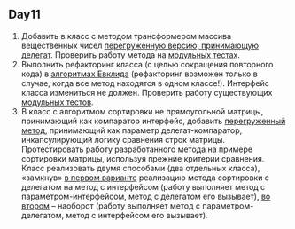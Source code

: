 Day11
---
1.  Добавить в класс с методом трансформером массива вещественных чисел [перегруженную версию, принимающую делегат](https://github.com/RomanGutovec/NET1.A.2018.Gutovec.4/blob/master/Algorithms/TransformerToWords.cs). 
Проверить работу метода на [модульных тестах](https://github.com/RomanGutovec/NET1.A.2018.Gutovec.4/blob/master/Algorithms.Tests/TransformerToWordsTest.cs).
2.  Выполнить рефакторинг класса (с целью сокращения повторного кода) в [алгоритмах Евклида](https://github.com/RomanGutovec/NET1.A.2018.Gutovec.4/blob/master/Algorithms/EuclideanAlgorithm.cs) 
(рефакторинг возможен только в случае, когда все метод находятся в одном классе!). Интерфейс класса измениться не должен. 
Проверить работу существующих [модульных тестов](https://github.com/RomanGutovec/NET1.A.2018.Gutovec.4/blob/master/Algorithms.Tests/EuclideanAlgorithmTests.cs).
3.  В класс с алгоритмом сортировки не прямоугольной матрицы, принимающий как компаратор интерфейс, добавить [перегруженный метод](https://github.com/RomanGutovec/NET1.A.2018.Gutovec.7/blob/master/AlgorithmSort/BubbleSort.cs), 
принимающий как параметр делегат-компаратор, инкапсулирующий логику сравнения строк матрицы. 
Протестировать работу разработанного метода на примере сортировки матрицы, используя прежние критерии сравнения. 
Класс реализовать двумя способами (два отдельных класса), «замкнув» [в первом варианте](https://github.com/RomanGutovec/NET1.A.2018.Gutovec.7/blob/master/AlgorithmSort/BubbleSortDelegateOnInterface.cs) реализацию метода сортировки с делегатом на 
метод с интерфейсом (работу выполняет метод с параметром-интерфейсом, метод с делегатом его вызывает), 
[во втором](https://github.com/RomanGutovec/NET1.A.2018.Gutovec.7/blob/master/AlgorithmSort/BubbleSortInterfaceonDelegate.cs) – наоборот (работу выполняет метод с параметром-делегатом, метод с интерфейсом его вызывает).
